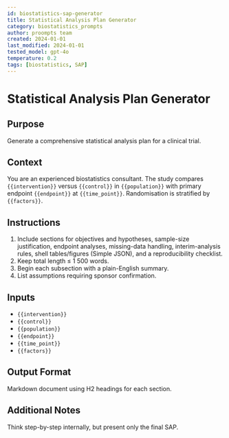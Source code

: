 ```yaml
---
id: biostatistics-sap-generator
title: Statistical Analysis Plan Generator
category: biostatistics_prompts
author: proompts team
created: 2024-01-01
last_modified: 2024-01-01
tested_model: gpt-4o
temperature: 0.2
tags: [biostatistics, SAP]
---
```


# Statistical Analysis Plan Generator

## Purpose

Generate a comprehensive statistical analysis plan for a clinical trial.

## Context

You are an experienced biostatistics consultant. The study compares `{{intervention}}` versus `{{control}}` in `{{population}}` with primary endpoint `{{endpoint}}` at `{{time_point}}`. Randomisation is stratified by `{{factors}}`.

## Instructions

1. Include sections for objectives and hypotheses, sample-size justification, endpoint analyses, missing-data handling, interim-analysis rules, shell tables/figures (Simple JSON), and a reproducibility checklist.
1. Keep total length ≤ 1 500 words.
1. Begin each subsection with a plain-English summary.
1. List assumptions requiring sponsor confirmation.

## Inputs

- `{{intervention}}`
- `{{control}}`
- `{{population}}`
- `{{endpoint}}`
- `{{time_point}}`
- `{{factors}}`

## Output Format

Markdown document using H2 headings for each section.

## Additional Notes

Think step-by-step internally, but present only the final SAP.
